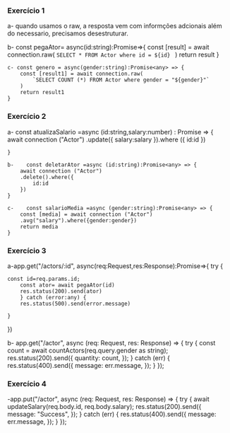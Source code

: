 ### Exercício 1

a- quando usamos o raw, a resposta vem com informções adcionais além do necessario, precisamos desestruturar.

b-  const pegaAtor= async(id:string):Promise<any>=>{ 
            const [result] = await connection.raw(
            `SELECT * FROM Actor where id = ${id} `
        )
        return result
    }

    c- const genero = async(gender:string):Promise<any> => {
        const [result1] = await connection.raw(
            `SELECT COUNT (*) FROM Actor where gender = "${gender}"`
        )
        return result1
    }

### Exercício 2

a-    const atualizaSalario =async (id:string,salary:number) : Promise<any> => {
        await connection ("Actor")
        .update({
            salary:salary
    }).where ({
        id:id
    })
        
    }

    b-    const deletarAtor =async (id:string):Promise<any> => {
        await connection ("Actor")
        .delete().where({
            id:id
        })
    }

    c-    const salarioMedia =async (gender:string):Promise<any> => {
        const [media] = await connection ("Actor")
        .avg("salary").where({gender:gender})
        return media
    }

### Exercício 3

a-app.get("/actors/:id", async(req:Request,res:Response):Promise<void>=>{
    try {
        
    const id=req.params.id;
        const ator= await pegaAtor(id)
        res.status(200).send(ator)
        } catch (error:any) {
        res.status(500).send(error.message)
        
    }
})

b- app.get("/actor", async (req: Request, res: Response) => {
  try {
    const count = await countActors(req.query.gender as string);
    res.status(200).send({
      quantity: count,
    });
  } catch (err) {
    res.status(400).send({
      message: err.message,
    });
  }
});



### Exercício 4

-app.put("/actor", async (req: Request, res: Response) => {
  try {
    await updateSalary(req.body.id, req.body.salary);
    res.status(200).send({
      message: "Success",
    });
  } catch (err) {
    res.status(400).send({
      message: err.message,
    });
  }
});